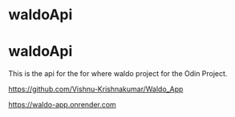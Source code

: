 # waldoApi
# waldoApi

This is the api for the for where waldo project for the Odin Project.


https://github.com/Vishnu-Krishnakumar/Waldo_App

https://waldo-app.onrender.com